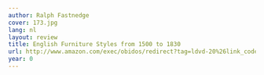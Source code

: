 ```yaml
---
author: Ralph Fastnedge
cover: 173.jpg
lang: nl
layout: review
title: English Furniture Styles from 1500 to 1830
url: http://www.amazon.com/exec/obidos/redirect?tag=ldvd-20%26link_code=xm2%26camp=2025%26creative=165953%26path=http://www.amazon.com/gp/redirect.html%253fASIN=B000BZWRH8%2526tag=ldvd-20%2526lcode=xm2%2526cID=2025%2526ccmID=165953%2526location=/o/ASIN/B000BZWRH8%25253FSubscriptionId=0VJDVJ14KM0P0VXDCQ82
year: 0
---
```


